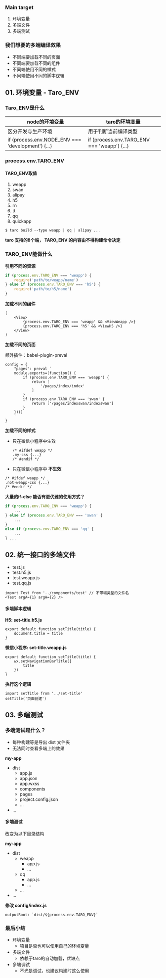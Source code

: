 ### Main target

1. 环境变量
2. 多端文件
3. 多端测试



### 我们想要的多端编译效果

+ 不同端要加载不同的页面
+ 不同端要加载不同的组件
+ 不同端使用不同的样式
+ 不同端使用不同的脚本逻辑



## 01. 环境变量 - Taro_ENV

### Taro_ENV是什么

| node的环境变量                                    | taro的环境变量                              |
| ------------------------------------------------- | ------------------------------------------- |
| 区分开发与生产环境                                | 用于判断当前编译类型                        |
| if (process.env.NODE_ENV === 'development') {...} | if (process.env.TARO_ENV === 'weapp') {...} |

### process.env.TARO_ENV

#### TARO_ENV取值

1. weapp
2. swan
3. alipay
4. h5
5. rn
6. tt
7. qq
8. quickapp

```shell
$ taro build --type weapp | qq | alipay ...
```

**taro 支持的8个端， TARO_ENV 的内容由不得构建命令决定**



### TARO_ENV能做什么

**引用不同的资源**

```js
if (process.env.TARO_ENV === 'weapp') {
    require('path/to/weapp/name')
} else if (process.env.TARO_ENV === 'h5') {
    require('path/to/h5/name')
}
```

**加载不同的组件**

```tsx
(
    <View>
    	{process.env.TARO_ENV === 'weapp' && <ViewWeapp />}
        {process.env.TARO_ENV === 'h5' && <ViewH5 />}
    </View>
)
```

**加载不同的页面**

额外插件：babel-plugin-preval

```tsx
config = {
    "pages": preval `
	module.exports=(function() {
		if (process.env.TARO_ENV === 'weapp') {
			return [
				'/pages/index/index'
			]
		}
		if (process.env.TARO_ENV === 'swan' {
			return ['/pages/indexswan/indexswan']
		}
	})()
	`
}
```

**加载不同的样式**

+ 只在微信小程序中生效

  ```wxss
  /* #ifdef weapp */
  .my-css {...}
  /* #endif */
  ```

  

+ 只在微信小程序中 **不生效**

```wxss
/* #ifdef weapp */
.not-weapp-css {...}
/* #endif */
```

**大量的if-else 能否有更优雅的使用方式？**

```js
if (process.env.TARO_ENV === 'weapp') {
    ...
} else if (process.env.TARO_ENV === 'swan' {
	...           
}
else if (process.env.TARO_ENV === 'qq' {
	...           
} ...
```



## 02. 统一接口的多端文件

+ test.js
+ test.h5.js
+ test.weapp.js
+ test.qq.js

```tsx
import Test from '../components/test' // 不带端类型的文件名
<Test argA={1} argA={2} />
```



#### 多端脚本逻辑

**H5: set-title.h5.js**

```tsx
export default function setTitle(title) {
    document.title = title
}
```

**微信小程序: set-title.weapp.js**

```tsx
export default function setTitle(title) {
    wx.setNavigationBarTitle({
        title
    })
}
```

**执行这个逻辑**

```tsx
import setTitle from '../set-title'
setTitle('页面创建')
```



## 03. 多端测试

### 多端测试是什么？

+ 每种构建等是导出 dist 文件夹
+ 无法同时查看多端上的效果

**my-app**

+ dist
  + app.js
  + app.json
  + app.wxss
  + components
  + pages
  + project.config.json
  + ...
+ ...



#### 多端测试

改变为以下目录结构

**my-app**

+ dist
  + weapp
    + app.js
    + ...
  + qq
    + app.js
    + ...
  + ...
+ ...

**修改 config/index.js**

```tsx
outputRoot: `dist/${process.env.TARO_ENV}`
```



### 最后小结

+ 环境变量
  + 项目是否也可以使用自己的环境变量
+ 多端文件
  + 依赖于taro的自动加载，优缺点
+ 多端调试
  + 不光是调试，也建议构建时这么使用

